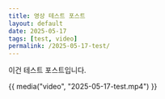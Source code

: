 ```yaml
---
title: 영상 테스트 포스트
layout: default
date: 2025-05-17
tags: [test, video]
permalink: /2025-05-17-test/
---
```


이건 테스트 포스트입니다.

{{ media("video", "2025-05-17-test.mp4") }}
